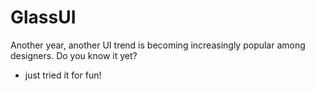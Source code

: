 # GlassUI

Another year, another UI trend is becoming increasingly popular among designers. Do you know it yet?

- just tried it for fun!
